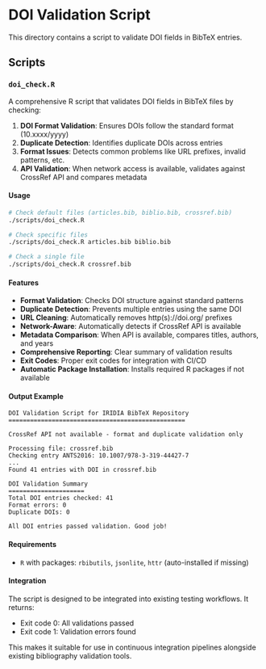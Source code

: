 # DOI Validation Script

This directory contains a script to validate DOI fields in BibTeX entries.

## Scripts

### `doi_check.R`

A comprehensive R script that validates DOI fields in BibTeX files by checking:

1. **DOI Format Validation**: Ensures DOIs follow the standard format (10.xxxx/yyyy)
2. **Duplicate Detection**: Identifies duplicate DOIs across entries
3. **Format Issues**: Detects common problems like URL prefixes, invalid patterns, etc.
4. **API Validation**: When network access is available, validates against CrossRef API and compares metadata

#### Usage

```bash
# Check default files (articles.bib, biblio.bib, crossref.bib)
./scripts/doi_check.R

# Check specific files
./scripts/doi_check.R articles.bib biblio.bib

# Check a single file
./scripts/doi_check.R crossref.bib
```

#### Features

- **Format Validation**: Checks DOI structure against standard patterns
- **Duplicate Detection**: Prevents multiple entries using the same DOI
- **URL Cleaning**: Automatically removes http(s)://doi.org/ prefixes
- **Network-Aware**: Automatically detects if CrossRef API is available
- **Metadata Comparison**: When API is available, compares titles, authors, and years
- **Comprehensive Reporting**: Clear summary of validation results
- **Exit Codes**: Proper exit codes for integration with CI/CD
- **Automatic Package Installation**: Installs required R packages if not available

#### Output Example

```
DOI Validation Script for IRIDIA BibTeX Repository
=================================================

CrossRef API not available - format and duplicate validation only

Processing file: crossref.bib
Checking entry ANTS2016: 10.1007/978-3-319-44427-7
...
Found 41 entries with DOI in crossref.bib

DOI Validation Summary
=====================
Total DOI entries checked: 41
Format errors: 0
Duplicate DOIs: 0

All DOI entries passed validation. Good job!
```

#### Requirements

- `R` with packages: `rbibutils`, `jsonlite`, `httr` (auto-installed if missing)

#### Integration

The script is designed to be integrated into existing testing workflows. It returns:
- Exit code 0: All validations passed
- Exit code 1: Validation errors found

This makes it suitable for use in continuous integration pipelines alongside existing bibliography validation tools.